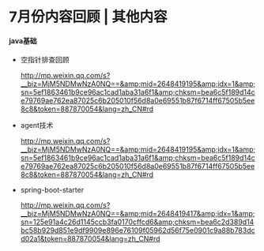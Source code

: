 # 7月份内容回顾 | 其他内容

#### java基础

- 空指针排查回顾

  http://mp.weixin.qq.com/s?__biz=MjM5NDMwNzA0NQ==&amp;mid=2648419195&amp;idx=1&amp;sn=5ef1863461b9ce96ac1cad1aba31a6f1&amp;chksm=bea6c5f189d14ce79769ae762ea87025c6b205010f56d8a0e69551b87f6714ff67505b5ee8c8&token=887870054&lang=zh_CN#rd

  

- agent技术

  http://mp.weixin.qq.com/s?__biz=MjM5NDMwNzA0NQ==&amp;mid=2648419195&amp;idx=1&amp;sn=5ef1863461b9ce96ac1cad1aba31a6f1&amp;chksm=bea6c5f189d14ce79769ae762ea87025c6b205010f56d8a0e69551b87f6714ff67505b5ee8c8&token=887870054&lang=zh_CN#rd

  

- spring-boot-starter

  http://mp.weixin.qq.com/s?__biz=MjM5NDMwNzA0NQ==&amp;mid=2648419417&amp;idx=1&amp;sn=125e91a4c26d1145ccb3fa0170cffcd6&amp;chksm=bea6c2d389d14bc58b929d851e9df9909e896e76109f05962d56f75e0901c9a88b783dcd02a1&token=887870054&lang=zh_CN#rd